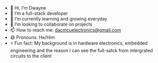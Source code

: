 - 👋 Hi, I’m Dwayne
- 👀 I’m a full-stack developer
- 🌱 I’m currently learning and growing everyday
- 💞️ I’m looking to collaborate on projects
- 📫 How to reach me: dacmcuelectronics@gmail.com
- 😄 Pronouns: He/Him
- ⚡ Fun fact: My background is in hardware electronics, embedded engineering and the reason I can see the full-satck from intergrated circuits to the client
